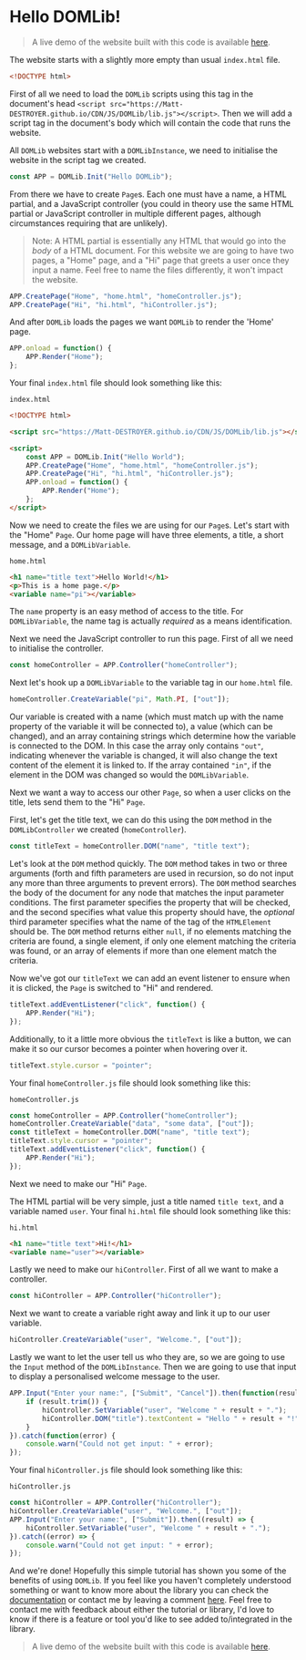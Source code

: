 # Hello DOMLib!
> A live demo of the website built with this code is available [here](https://domlib-demo-hello-world.mattdestroyer.repl.co/).

The website starts with a slightly more empty than usual `index.html` file.
```html
<!DOCTYPE html>
```

First of all we need to load the `DOMLib` scripts using this tag in the document's head `<script src="https://Matt-DESTROYER.github.io/CDN/JS/DOMLib/lib.js"></script>`.
Then we will add a script tag in the document's body which will contain the code that runs the website.

All `DOMLib` websites start with a `DOMLibInstance`, we need to initialise the website in the script tag we created.
```js
const APP = DOMLib.Init("Hello DOMLib");
```

From there we have to create `Page`s. Each one must have a name, a HTML partial, and a JavaScript controller (you could in theory use the same HTML partial or JavaScript controller in multiple different pages, although circumstances requiring that are unlikely).
> Note: A HTML partial is essentially any HTML that would go into the _body_ of a HTML document.
For this website we are going to have two pages, a "Home" page, and a "Hi" page that greets a user once they input a name. Feel free to name the files differently, it won't impact the website.
```js
APP.CreatePage("Home", "home.html", "homeController.js");
APP.CreatePage("Hi", "hi.html", "hiController.js");
```

And after `DOMLib` loads the pages we want `DOMLib` to render the 'Home' page.
```js
APP.onload = function() {
	APP.Render("Home");
};
```

Your final `index.html` file should look something like this:

`index.html`
```html
<!DOCTYPE html>

<script src="https://Matt-DESTROYER.github.io/CDN/JS/DOMLib/lib.js"></script>

<script>
	const APP = DOMLib.Init("Hello World");
	APP.CreatePage("Home", "home.html", "homeController.js");
	APP.CreatePage("Hi", "hi.html", "hiController.js");
	APP.onload = function() {
		APP.Render("Home");
	};
</script>
```

Now we need to create the files we are using for our `Page`s. Let's start with the "Home" `Page`. Our home page will have three elements, a title, a short message, and a `DOMLibVariable`.

`home.html`
```html
<h1 name="title text">Hello World!</h1>
<p>This is a home page.</p>
<variable name="pi"></variable>
```
The `name` property is an easy method of access to the title. For `DOMLibVariable`, the name tag is actually _required_ as a means identification.

Next we need the JavaScript controller to run this page. First of all we need to initialise the controller.
```js
const homeController = APP.Controller("homeController");
```

Next let's hook up a `DOMLibVariable` to the variable tag in our `home.html` file.
```js
homeController.CreateVariable("pi", Math.PI, ["out"]);
```
Our variable is created with a name (which must match up with the name property of the variable it will be connected to), a value (which can be changed), and an array containing strings which determine how the variable is connected to the DOM. In this case the array only contains `"out"`, indicating whenever the variable is changed, it will also change the text content of the element it is linked to. If the array contained `"in"`, if the element in the DOM was changed so would the `DOMLibVariable`.

Next we want a way to access our other `Page`, so when a user clicks on the title, lets send them to the "Hi" `Page`.

First, let's get the title text, we can do this using the `DOM` method in the `DOMLibController` we created (`homeController`).
```js
const titleText = homeController.DOM("name", "title text");
```
Let's look at the `DOM` method quickly. The `DOM` method takes in two or three arguments (forth and fifth parameters are used in recursion, so do not input any more than three arguments to prevent errors). The `DOM` method searches the body of the document for any node that matches the input parameter conditions. The first parameter specifies the property that will be checked, and the second specifies what value this property should have, the _optional_ third parameter specifies what the name of the tag of the `HTMLElement` should be. The `DOM` method returns either `null`, if no elements matching the criteria are found, a single element, if only one element matching the criteria was found, or an array of elements if more than one element match the criteria.

Now we've got our `titleText` we can add an event listener to ensure when it is clicked, the `Page` is switched to "Hi" and rendered.
```js
titleText.addEventListener("click", function() {
	APP.Render("Hi");
});
```

Additionally, to it a little more obvious the `titleText` is like a button, we can make it so our cursor becomes a pointer when hovering over it.
```js
titleText.style.cursor = "pointer";
```

Your final `homeController.js` file should look something like this:

`homeController.js`
```js
const homeController = APP.Controller("homeController");
homeController.CreateVariable("data", "some data", ["out"]);
const titleText = homeController.DOM("name", "title text");
titleText.style.cursor = "pointer";
titleText.addEventListener("click", function() {
	APP.Render("Hi");
});
```

Next we need to make our "Hi" `Page`.

The HTML partial will be very simple, just a title named `title text`, and a variable named `user`.
Your final `hi.html` file should look something like this:

`hi.html`
```html
<h1 name="title text">Hi!</h1>
<variable name="user"></variable>
```

Lastly we need to make our `hiController`. First of all we want to make a controller.
```js
const hiController = APP.Controller("hiController");
```

Next we want to create a variable right away and link it up to our user variable.
```js
hiController.CreateVariable("user", "Welcome.", ["out"]);
```

Lastly we want to let the user tell us who they are, so we are going to use the `Input` method of the `DOMLibInstance`. Then we are going to use that input to display a personalised welcome message to the user.
```js
APP.Input("Enter your name:", ["Submit", "Cancel"]).then(function(result) {
	if (result.trim()) {
		hiController.SetVariable("user", "Welcome " + result + ".");
		hiController.DOM("title").textContent = "Hello " + result + "!";
	}
}).catch(function(error) {
	console.warn("Could not get input: " + error);
});
```

Your final `hiController.js` file should look something like this:

`hiController.js`
```js
const hiController = APP.Controller("hiController");
hiController.CreateVariable("user", "Welcome.", ["out"]);
APP.Input("Enter your name:", ["Submit"]).then((result) => {
	hiController.SetVariable("user", "Welcome " + result + ".");
}).catch((error) => {
	console.warn("Could not get input: " + error);
});
```

And we're done! Hopefully this simple tutorial has shown you some of the benefits of using `DOMLib`. If you feel like you haven't completely understood something or want to know more about the library you can check the [documentation](https://github.com/Matt-DESTROYER/CDN/blob/main/JS/DOMLib/README.md) or contact me by leaving a comment [here](https://replit.com/@MattDESTROYER/DOMLib-Demo-Hello-World?v=1). Feel free to contact me with feedback about either the tutorial or library, I'd love to know if there is a feature or tool you'd like to see added to/integrated in the library.

> A live demo of the website built with this code is available [here](https://domlib-demo-hello-world.mattdestroyer.repl.co/).

